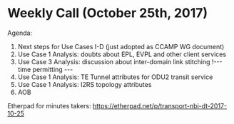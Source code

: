 # Weekly Call (October 25th, 2017)

Agenda:

1) Next steps for Use Cases I-D (just adopted as CCAMP WG document)
2) Use Case 1 Analysis: doubts about EPL, EVPL and other client services
3) Use Case 3 Analysis: discussion about inter-domain link stitching
   !--- time permitting ---
4) Use Case 1 Analysis: TE Tunnel attributes for ODU2 transit service
5) Use Case 1 Analysis: I2RS topology attributes
6) AOB

Etherpad for minutes takers: https://etherpad.net/p/transport-nbi-dt-2017-10-25
